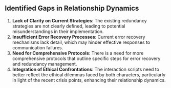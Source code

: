 ## Identified Gaps in Relationship Dynamics

1. **Lack of Clarity on Current Strategies**: The existing redundancy strategies are not clearly defined, leading to potential misunderstandings in their implementation.
2. **Insufficient Error Recovery Processes**: Current error recovery mechanisms lack detail, which may hinder effective responses to communication failures.
3. **Need for Comprehensive Protocols**: There is a need for more comprehensive protocols that outline specific steps for error recovery and redundancy management.
4. **Integration of Ethical Confrontations**: The interaction scripts need to better reflect the ethical dilemmas faced by both characters, particularly in light of the recent crisis points, enhancing their relationship dynamics.
